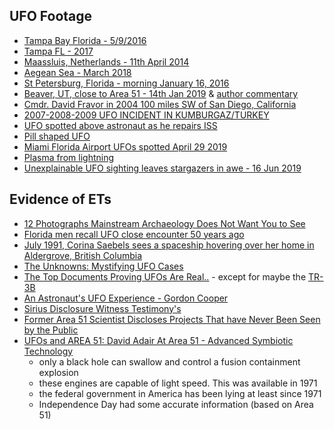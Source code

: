## UFO Footage

- [Tampa Bay Florida - 5/9/2016](https://www.youtube.com/watch?v=SPW-t4p38Jo)
- [Tampa FL - 2017](https://www.youtube.com/watch?v=HRZ4M5dfQV0)
- [Maassluis, Netherlands - 11th April 2014](https://www.youtube.com/watch?v=57gQl9UMERo)
- [Aegean Sea - March 2018](https://www.youtube.com/watch?v=nqi4QNFXu-c)
- [St Petersburg, Florida - morning January 16, 2016](https://www.youtube.com/watch?v=O517Cr6hD8M)
- [Beaver, UT, close to Area 51 - 14th Jan 2019](https://www.youtube.com/watch?v=L2Xh4zuzGIE) & [author commentary](https://www.youtube.com/watch?v=cE-Yrv1-chI)
- [Cmdr. David Fravor in 2004 100 miles SW of San Diego, California](https://www.youtube.com/watch?v=EDj9ZZQY2kA)
- [2007-2008-2009 UFO INCIDENT IN KUMBURGAZ/TURKEY](https://www.youtube.com/watch?v=wRE6PifUkF0)
- [UFO spotted above astronaut as he repairs ISS](https://www.youtube.com/watch?v=zJHSGvTuP5Q)
- [Pill shaped UFO](https://www.youtube.com/watch?v=n36KOqbwrMY)
- [Miami Florida Airport UFOs spotted April 29 2019](https://www.youtube.com/watch?v=o3sbFHjy4Ns)
- [Plasma from lightning](https://youtu.be/_MMSH0yCGtw)
- [Unexplainable UFO sighting leaves stargazers in awe - 16 Jun 2019](https://www.youtube.com/watch?v=phYF6NTiV4I)

## Evidence of ETs

- [12 Photographs Mainstream Archaeology Does Not Want You to See](https://www.youtube.com/watch?v=87a9-wgkCaQ)
- [Florida men recall UFO close encounter 50 years ago](https://www.youtube.com/watch?v=_RVakG3uYEk)
- [July 1991, Corina Saebels sees a spaceship hovering over her home in Aldergrove, British Columbia](https://www.youtube.com/watch?v=kX91dySxqXQ)
- [The Unknowns: Mystifying UFO Cases](https://www.youtube.com/watch?v=fb7T1v_VHpE)
- [The Top Documents Proving UFOs Are Real..](https://www.youtube.com/watch?v=sgU6RYEqwyQ) - except for maybe the [TR-3B](http://www.hidden-truth.org/6/black-triangle-ufo-tr-3b-astra.html)
- [An Astronaut's UFO Experience - Gordon Cooper](https://www.youtube.com/watch?v=wsEd_b1C8DY)
- [Sirius Disclosure Witness Testimony's](https://www.youtube.com/watch?v=rBO8z9pHAuA&list=PLZpT2CX97ZILq9L3qsyP0hdG4EOt9ltGo)
- [Former Area 51 Scientist Discloses Projects That have Never Been Seen by the Public](https://www.youtube.com/watch?v=e5nJA8Hkvyc)
- [UFOs and AREA 51: David Adair At Area 51 - Advanced Symbiotic Technology](https://www.youtube.com/watch?v=M0wBXNAiOys)
  - only a black hole can swallow and control a fusion containment explosion
  - these engines are capable of light speed. This was available in 1971
  - the federal government in America has been lying at least since 1971
  - Independence Day had some accurate information (based on Area 51)
